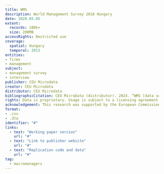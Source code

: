 ```yaml
---
title: WMS 
description: World Management Survey 2018 Hungary
date: 2020.05.05
extent:
  records: 100k+
  size: 200MB
accessRights: Restricted use
coverage: 
  spatial: Hungary
  temporal: 2013
entities: 
- firms
- management
subject:
- management survey
- interview
publisher: CEU Microdata
creator: CEU Microdata
distributor: CEU Microdata
bibliographicCitation: CEU MicroData (distributor). 2024. “WMS [data set]”. Publisher: CEU Microdata, Budapest.
rights: Data is proprietary. Usage is subject to a licensing agreement with Hübner Kft. 
acknowledgement: This research was supported by the European Commission (ERC Advanced Grant agreement number 101097789). The European Union is not responsible for any errors.
format:
- .csv
- .dta
identifier: "#"
links:
  - text: "Working paper version"
    url: "#"
  - text: "Link to publisher website"
    url: "#"
  - text: "Replication code and data"
    url: "#"
tag:
  - macromanagers
---
```

